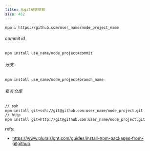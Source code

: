 ```yaml
---
title: 从git安装依赖
size: 462
---
```

```bash
npm i https://github.com/user_name/node_project_name
```
###### commit id
```bash
npm install use_name/node_project#commit
```
###### 分支
```bash
npm install use_name/node_project#branch_name
```
###### 私有仓库
```bash
// ssh
npm install git+ssh://git@github.com:user_name/node_project.git
// http
npm install git+http://git@github.com:user_name/node_project.git
```

refs:
- https://www.pluralsight.com/guides/install-npm-packages-from-gitgithub
